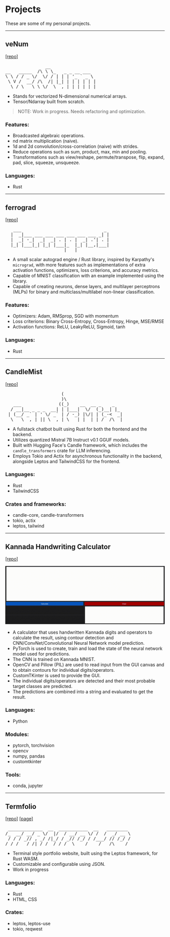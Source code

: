 # Projects

These are some of my personal projects.

---

## veNum

[[repo]](https://github.com/shettysach/veNum)

<pre class="ascii">
               __
__   _____  /\ \ \_   _ _ __ ___
\ \ / / _ \/  \/ / | | | '_ ` _ \
 \ V /  __/ /\  /| |_| | | | | | |
  \_/ \___\_\ \/  \__,_|_| |_| |_|
</pre>

- Stands for vectorized N-dimensional numerical arrays.
- Tensor/Ndarray built from scratch.
> NOTE: Work in progress. Needs refactoring and optimization.

### Features:

- Broadcasted algebraic operations.
- nd matrix multiplication (naive).
- 1d and 2d convolution/cross-correlation (naive) with strides.
- Reduce operations such as sum, product, max, min and pooling.
- Transformations such as view/reshape, permute/transpose, flip, expand, pad, slice, squeeze, unsqueeze.

### Languages:

- Rust

---

## ferrograd

[[repo]](https://github.com/shettysach/ferrograd)

<pre class="ascii">
   ___                               _
  |  _|___ ___ ___ ___ ___ ___ ___ _| |
  |  _| -_|  _|  _| . | . |  _| .'| . |
  |_| |___|_| |_| |___|_  |_| |__,|___|
                      |___|
</pre>

- A small scalar autograd engine / Rust library, inspired by Karpathy's `micrograd`, with more features such as implementations of extra activation functions, optimizers, loss criterions, and accuracy metrics.
- Capable of MNIST classification with an example implemented using the library.
- Capable of creating neurons, dense layers, and multilayer perceptrons (MLPs) for binary and multiclass/multilabel non-linear classification.

### Features:

- Optimizers:
  Adam, RMSprop, SGD with momentum
- Loss criterions:
  Binary Cross-Entropy, Cross-Entropy, Hinge, MSE/RMSE
- Activation functions:
  ReLU, LeakyReLU, Sigmoid, tanh

### Languages:

- Rust

---

## CandleMist

[[repo]](https://github.com/shettysach/CandleMist)

<pre class="ascii">
                     (
                     )\
   ___              ((_)    __  __ _    _
  / __|__ _ _ _  __| | |___|  \/  (_)__| |_
 | (__/ _` | ' \/ _` | / -_) |\/| | (_-<  _|
  \___\__,_|_||_\__,_|_\___|_|  |_|_/__/\__|
</pre>

- A fullstack chatbot built using Rust for both the frontend and the backend.
- Utilizes quantized Mistral 7B Instruct v0.1 GGUF models.
- Built with Hugging Face's Candle framework, which includes the `candle_transformers` crate for LLM inferencing.
- Employs Tokio and Actix for asynchronous functionality in the backend, alongside Leptos and TailwindCSS for the frontend.

### Languages:

- Rust
- TailwindCSS

### Crates and frameworks:

- candle-core, candle-transformers
- tokio, actix
- leptos, tailwind

---

## Kannada Handwriting Calculator

[[repo]](https://github.com/shettysach/Kannada-Handwriting-Calculator)

![demo](https://raw.githubusercontent.com/shettysach/Kannada-Handwriting-Calculator/refs/heads/main/assets/Demo.gif)

- A calculator that uses handwritten Kannada digits and operators to calculate the result, using contour detection and CNN/ConvNet/Convolutional Neural Network model prediction.
- PyTorch is used to create, train and load the state of the neural network model used for predictions.
- The CNN is trained on Kannada MNIST.
- OpenCV and Pillow (PIL) are used to read input from the GUI canvas and to obtain contours for individual digits/operators.
- CustomTKinter is used to provide the GUI.
- The individual digits/operators are detected and their most probable target classes are predicted.
- The predictions are combined into a string and evaluated to get the result.

### Languages:

- Python

### Modules:

- pytorch, torchvision
- opencv
- numpy, pandas
- customtkinter

### Tools:

- conda, jupyter

---

## Termfolio

[[repo]](https://github.com/shettysach/Termfolio)
[[page]](https://shettysach.github.io/Termfolio)

<pre class="ascii">
 _____________  __  ___________  __   ________
/_  __/ __/ _ \/  |/  / __/ __ \/ /  /  _/ __ \
 / / / _// , _/ /|_/ / _// /_/ / /___/ // /_/ /
/_/ /___/_/|_/_/  /_/_/  \____/____/___/\____/
</pre>

- Terminal style portfolio website, built using the Leptos framework, for Rust WASM.
- Customizable and configurable using JSON.
- Work in progress

### Languages:

- Rust
- HTML, CSS

### Crates:

- leptos, leptos-use
- tokio, reqwest
